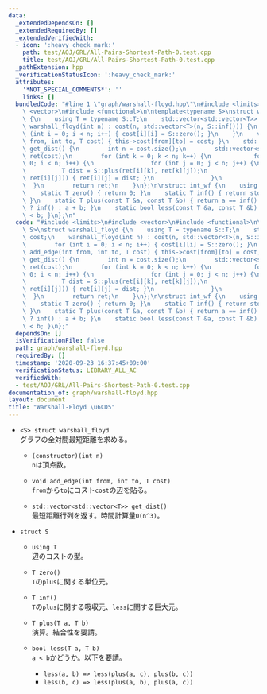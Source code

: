 ```yaml
---
data:
  _extendedDependsOn: []
  _extendedRequiredBy: []
  _extendedVerifiedWith:
  - icon: ':heavy_check_mark:'
    path: test/AOJ/GRL/All-Pairs-Shortest-Path-0.test.cpp
    title: test/AOJ/GRL/All-Pairs-Shortest-Path-0.test.cpp
  _pathExtension: hpp
  _verificationStatusIcon: ':heavy_check_mark:'
  attributes:
    '*NOT_SPECIAL_COMMENTS*': ''
    links: []
  bundledCode: "#line 1 \"graph/warshall-floyd.hpp\"\n#include <limits>\n#include\
    \ <vector>\n#include <functional>\n\ntemplate<typename S>\nstruct warshall_floyd\
    \ {\n    using T = typename S::T;\n    std::vector<std::vector<T>> cost;\n   \
    \ warshall_floyd(int n) : cost(n, std::vector<T>(n, S::inf())) {\n        for\
    \ (int i = 0; i < n; i++) { cost[i][i] = S::zero(); }\n    }\n    void add_edge(int\
    \ from, int to, T cost) { this->cost[from][to] = cost; }\n    std::vector<std::vector<T>>\
    \ get_dist() {\n        int n = cost.size();\n        std::vector<std::vector<T>>\
    \ ret(cost);\n        for (int k = 0; k < n; k++) {\n            for (int i =\
    \ 0; i < n; i++) {\n                for (int j = 0; j < n; j++) {\n          \
    \          T dist = S::plus(ret[i][k], ret[k][j]);\n                    if (S::less(dist,\
    \ ret[i][j])) { ret[i][j] = dist; }\n                }\n            }\n      \
    \  }\n        return ret;\n    }\n};\n\nstruct int_wf {\n    using T = int;\n\
    \    static T zero() { return 0; }\n    static T inf() { return std::numeric_limits<T>::max();\
    \ }\n    static T plus(const T &a, const T &b) { return a == inf() || b == inf()\
    \ ? inf() : a + b; }\n    static bool less(const T &a, const T &b) { return a\
    \ < b; }\n};\n"
  code: "#include <limits>\n#include <vector>\n#include <functional>\n\ntemplate<typename\
    \ S>\nstruct warshall_floyd {\n    using T = typename S::T;\n    std::vector<std::vector<T>>\
    \ cost;\n    warshall_floyd(int n) : cost(n, std::vector<T>(n, S::inf())) {\n\
    \        for (int i = 0; i < n; i++) { cost[i][i] = S::zero(); }\n    }\n    void\
    \ add_edge(int from, int to, T cost) { this->cost[from][to] = cost; }\n    std::vector<std::vector<T>>\
    \ get_dist() {\n        int n = cost.size();\n        std::vector<std::vector<T>>\
    \ ret(cost);\n        for (int k = 0; k < n; k++) {\n            for (int i =\
    \ 0; i < n; i++) {\n                for (int j = 0; j < n; j++) {\n          \
    \          T dist = S::plus(ret[i][k], ret[k][j]);\n                    if (S::less(dist,\
    \ ret[i][j])) { ret[i][j] = dist; }\n                }\n            }\n      \
    \  }\n        return ret;\n    }\n};\n\nstruct int_wf {\n    using T = int;\n\
    \    static T zero() { return 0; }\n    static T inf() { return std::numeric_limits<T>::max();\
    \ }\n    static T plus(const T &a, const T &b) { return a == inf() || b == inf()\
    \ ? inf() : a + b; }\n    static bool less(const T &a, const T &b) { return a\
    \ < b; }\n};"
  dependsOn: []
  isVerificationFile: false
  path: graph/warshall-floyd.hpp
  requiredBy: []
  timestamp: '2020-09-23 16:37:45+09:00'
  verificationStatus: LIBRARY_ALL_AC
  verifiedWith:
  - test/AOJ/GRL/All-Pairs-Shortest-Path-0.test.cpp
documentation_of: graph/warshall-floyd.hpp
layout: document
title: "Warshall-Floyd \u6CD5"
---
```


- `<S> struct warshall_floyd`  
グラフの全対間最短距離を求める。

  - `(constructor)(int n)`  
  `n`は頂点数。

  - `void add_edge(int from, int to, T cost)`  
  `from`から`to`にコスト`cost`の辺を貼る。

  - `std::vector<std::vector<T>> get_dist()`  
  最短距離行列を返す。時間計算量`O(n^3)`。


- `struct S`
  - `using T`  
  辺のコストの型。

  - `T zero()`  
  `T`の`plus`に関する単位元。

  - `T inf()`  
  `T`の`plus`に関する吸収元、`less`に関する巨大元。

  - `T plus(T a, T b)`  
  演算。結合性を要請。

  - `bool less(T a, T b)`  
  `a < b`かどうか。以下を要請。
    - `less(a, b) => less(plus(a, c), plus(b, c))`
    - `less(b, c) => less(plus(a, b), plus(a, c))`